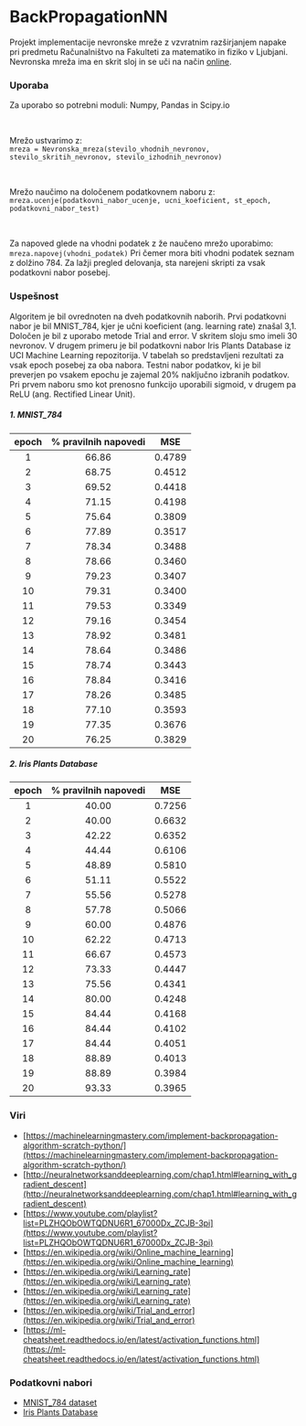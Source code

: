 # BackPropagationNN
Projekt implementacije nevronske mreže z vzvratnim razširjanjem napake pri predmetu Računalništvo na Fakulteti za matematiko in fiziko v Ljubjani. Nevronska mreža ima en skrit sloj in se uči na način [online](https://en.wikipedia.org/wiki/Online_machine_learning).
<h3>Uporaba</h3>
Za uporabo so potrebni moduli: Numpy, Pandas in Scipy.io 
<p>&nbsp;</p>
Mrežo ustvarimo z: 
<code>
mreza = Nevronska_mreza(stevilo_vhodnih_nevronov, stevilo_skritih_nevronov, stevilo_izhodnih_nevronov)
</code>
<p>&nbsp;</p>
Mrežo naučimo na določenem podatkovnem naboru z: 
<code>mreza.ucenje(podatkovni_nabor_ucenje, ucni_koeficient, st_epoch, podatkovni_nabor_test)</code>
<p>&nbsp;</p>
Za napoved glede na vhodni podatek z že naučeno mrežo uporabimo:
<code>mreza.napovej(vhodni_podatek)</code> Pri čemer mora biti vhodni podatek seznam z dolžino 784.
Za lažji pregled delovanja, sta narejeni skripti za vsak podatkovni nabor posebej.

<h3>Uspešnost</h3>
Algoritem je bil ovrednoten na dveh podatkovnih naborih. Prvi podatkovni nabor je bil MNIST_784, kjer je učni koeficient (ang. learning rate) znašal 3,1. Določen je bil z uporabo metode Trial and error. V skritem sloju smo imeli 30 nevronov. V drugem primeru je bil podatkovni nabor Iris Plants Database iz UCI Machine Learning repozitorija. V tabelah so predstavljeni rezultati za vsak epoch posebej za oba nabora. Testni nabor podatkov, ki je bil preverjen po vsakem epochu je zajemal 20% naključno izbranih podatkov. Pri prvem naboru smo kot prenosno funkcijo uporabili sigmoid, v drugem pa ReLU (ang. Rectified Linear Unit).

<h5>1. MNIST_784</h5>

| epoch | % pravilnih napovedi |   MSE  |
|:-----:|:--------------------:|:------:|
|   1   |         66.86        | 0.4789 |
|   2   |         68.75        | 0.4512 |
|   3   |         69.52        | 0.4418 |
|   4   |         71.15        | 0.4198 |
|   5   |         75.64        | 0.3809 |
|   6   |         77.89        | 0.3517 |
|   7   |         78.34        | 0.3488 |
|   8   |         78.66        | 0.3460 |
|   9   |         79.23        | 0.3407 |
|   10  |         79.31        | 0.3400 |
|   11  |         79.53        | 0.3349 |
|   12  |         79.16        | 0.3454 |
|   13  |         78.92        | 0.3481 |
|   14  |         78.64        | 0.3486 |
|   15  |         78.74        | 0.3443 |
|   16  |         78.84        | 0.3416 |
|   17  |         78.26        | 0.3485 |
|   18  |         77.10        | 0.3593 |
|   19  |         77.35        | 0.3676 |
|   20  |         76.25        | 0.3829 |

<h5>2. Iris Plants Database</h5>

| epoch | % pravilnih napovedi |   MSE  |
|:-----:|:--------------------:|:------:|
|   1   |         40.00        | 0.7256 |
|   2   |         40.00        | 0.6632 |
|   3   |         42.22        | 0.6352 |
|   4   |         44.44        | 0.6106 |
|   5   |         48.89        | 0.5810 |
|   6   |         51.11        | 0.5522 |
|   7   |         55.56        | 0.5278 |
|   8   |         57.78        | 0.5066 |
|   9   |         60.00        | 0.4876 |
|   10  |         62.22        | 0.4713 |
|   11  |         66.67        | 0.4573 |
|   12  |         73.33        | 0.4447 |
|   13  |         75.56        | 0.4341 |
|   14  |         80.00        | 0.4248 |
|   15  |         84.44        | 0.4168 |
|   16  |         84.44        | 0.4102 |
|   17  |         84.44        | 0.4051 |
|   18  |         88.89        | 0.4013 |
|   19  |         88.89        | 0.3984 |
|   20  |         93.33        | 0.3965 |
 
<h3>Viri</h3>

* [https://machinelearningmastery.com/implement-backpropagation-algorithm-scratch-python/](https://machinelearningmastery.com/implement-backpropagation-algorithm-scratch-python/)
* [http://neuralnetworksanddeeplearning.com/chap1.html#learning_with_gradient_descent](http://neuralnetworksanddeeplearning.com/chap1.html#learning_with_gradient_descent)
* [https://www.youtube.com/playlist?list=PLZHQObOWTQDNU6R1_67000Dx_ZCJB-3pi](https://www.youtube.com/playlist?list=PLZHQObOWTQDNU6R1_67000Dx_ZCJB-3pi)
* [https://en.wikipedia.org/wiki/Online_machine_learning](https://en.wikipedia.org/wiki/Online_machine_learning)
* [https://en.wikipedia.org/wiki/Learning_rate](https://en.wikipedia.org/wiki/Learning_rate)
* [https://en.wikipedia.org/wiki/Learning_rate](https://en.wikipedia.org/wiki/Learning_rate)
* [https://en.wikipedia.org/wiki/Trial_and_error](https://en.wikipedia.org/wiki/Trial_and_error)
* [https://ml-cheatsheet.readthedocs.io/en/latest/activation_functions.html](https://ml-cheatsheet.readthedocs.io/en/latest/activation_functions.html)

<h3>Podatkovni nabori</h3>

* [MNIST_784 dataset](https://www.openml.org/d/554)
* [Iris Plants Database](https://www.openml.org/d/61) 


